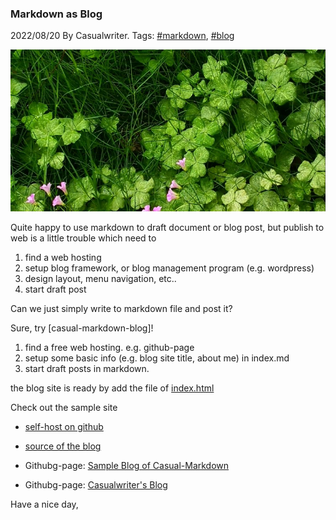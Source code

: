 ### Markdown as Blog

2022/08/20 By Casualwriter. Tags: [#markdown](?tag=markdown), [#blog](?tag=blog)

![](campo01.jpg)

Quite happy to use markdown to draft document or blog post, but publish to web is 
a little trouble which need to 

1. find a web hosting
2. setup blog framework, or blog management program (e.g. wordpress)
3. design layout, menu navigation, etc..
4. start draft post

Can we just simply write to markdown file and post it?

Sure, try [casual-markdown-blog]! 

1. find a free web hosting. e.g. github-page
2. setup some basic info (e.g. blog site title, about me) in index.md
3. start draft posts in markdown.

the blog site is ready by add the file of [index.html](https://github.com/casualwriter/casual-markdown-blog/blob/main/source/index.html)

Check out the sample site

* [self-host on github](https://raw.githack.com/casualwriter/casual-markdown-blog/main/source/index.html)
* [source of the blog](https://github.com/casualwriter/casual-markdown-blog/tree/main/source)

* Githubg-page: [Sample Blog of Casual-Markdown](https://casualwriter.github.io/casual-markdown/blog)
* Githubg-page: [Casualwriter's Blog](https://casualwriter.github.io/blog)


Have a nice day,


